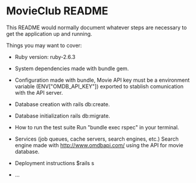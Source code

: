 # MovieClub README

This README would normally document whatever steps are necessary to get the
application up and running.

Things you may want to cover:

* Ruby version: ruby-2.6.3

* System dependencies made with bundle gem.

* Configuration made with bundle, Movie API key must be a environment variable (ENV["OMDB_API_KEY"]) exported to stablish comunication with the API server.

* Database creation with rails db:create.

* Database initialization rails db:migrate.

* How to run the test suite
  Run "bundle exec rspec" in your terminal.

* Services (job queues, cache servers, search engines, etc.)
  Search engine made with http://www.omdbapi.com/ using the API for movie database.

* Deployment instructions
  $rails s
* ...
